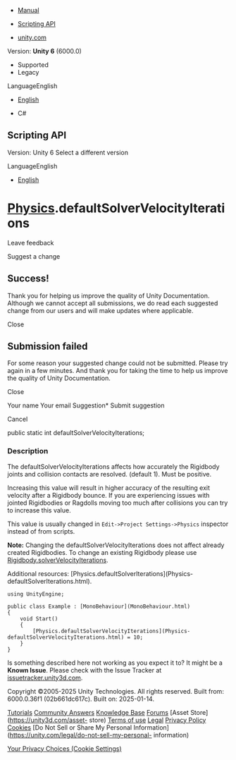 [ ]()

  * [Manual](../Manual/index.html)
  * [Scripting API](../ScriptReference/index.html)

  * [unity.com](https://unity.com/)

Version: **Unity 6** (6000.0)

  * Supported
  * Legacy

LanguageEnglish

  * [English]()

  * C#

[ ](https://docs.unity3d.com)

## Scripting API

Version: Unity 6 Select a different version

LanguageEnglish

  * [English]()

#  [Physics](Physics.html).defaultSolverVelocityIterations

Leave feedback

Suggest a change

## Success!

Thank you for helping us improve the quality of Unity Documentation. Although
we cannot accept all submissions, we do read each suggested change from our
users and will make updates where applicable.

Close

## Submission failed

For some reason your suggested change could not be submitted. Please <a>try
again</a> in a few minutes. And thank you for taking the time to help us
improve the quality of Unity Documentation.

Close

Your name Your email Suggestion* Submit suggestion

Cancel

[ ]()

public static int defaultSolverVelocityIterations;

### Description

The defaultSolverVelocityIterations affects how accurately the Rigidbody
joints and collision contacts are resolved. (default 1). Must be positive.

Increasing this value will result in higher accuracy of the resulting exit
velocity after a Rigidbody bounce. If you are experiencing issues with jointed
Rigidbodies or Ragdolls moving too much after collisions you can try to
increase this value.  
  
This value is usually changed in `Edit->Project Settings->Physics` inspector
instead of from scripts.  
  
**Note:** Changing the defaultSolverVelocityIterations does not affect already
created Rigidbodies. To change an existing Rigidbody please use
[Rigidbody.solverVelocityIterations](Rigidbody-solverVelocityIterations.html).  
  
Additional resources: [Physics.defaultSolverIterations](Physics-
defaultSolverIterations.html).

    
    
    using UnityEngine;  
      
    public class Example : [MonoBehaviour](MonoBehaviour.html)
    {
        void Start()
        {
            [Physics.defaultSolverVelocityIterations](Physics-defaultSolverVelocityIterations.html) = 10;
        }
    }
    

Is something described here not working as you expect it to? It might be a
**Known Issue**. Please check with the Issue Tracker at
[issuetracker.unity3d.com](https://issuetracker.unity3d.com).

Copyright ©2005-2025 Unity Technologies. All rights reserved. Built from:
6000.0.36f1 (02b661dc617c). Built on: 2025-01-14.

[Tutorials](https://unity3d.com/learn) [Community
Answers](https://answers.unity3d.com) [Knowledge
Base](https://support.unity3d.com/hc/en-us)
[Forums](https://forum.unity3d.com) [Asset Store](https://unity3d.com/asset-
store) [Terms of use](https://docs.unity3d.com/Manual/TermsOfUse.html)
[Legal](https://unity.com/legal) [Privacy
Policy](https://unity.com/legal/privacy-policy)
[Cookies](https://unity.com/legal/cookie-policy) [Do Not Sell or Share My
Personal Information](https://unity.com/legal/do-not-sell-my-personal-
information)

[Your Privacy Choices (Cookie Settings)](javascript:void\(0\);)

